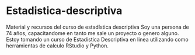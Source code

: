 # Estadistica-descriptiva
Material y recursos del curso de estadística descriptiva
Soy una persona de 74 años, capacitandome en tanto me sale un proyecto
o genero alguno. Estoy tomando un curso de Estadistica Descriptiva en
linea utilizando como herramientas de calculo RStudio y Python.
